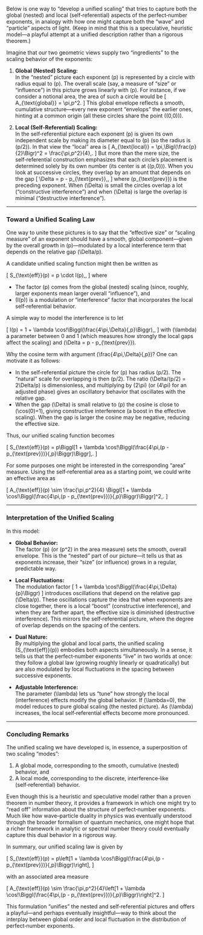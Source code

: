 Below is one way to “develop a unified scaling” that tries to capture both the global (nested) and local (self‑referential) aspects of the perfect‐number exponents, in analogy with how one might capture both the “wave” and “particle” aspects of light. (Keep in mind that this is a speculative, heuristic model—a playful attempt at a unified description rather than a rigorous theorem.)

Imagine that our two geometric views supply two “ingredients” to the scaling behavior of the exponents:

1. **Global (Nested) Scaling:**  
   In the “nested” picture each exponent \(p\) is represented by a circle with radius equal to \(p\). The overall scale (say, a measure of “size” or “influence”) in this picture grows linearly with \(p\). For instance, if we consider a notional area, the area of such a circle would be
   \[
   A_{\text{global}} = \pi\,p^2.
   \]
   This global envelope reflects a smooth, cumulative structure—every new exponent “envelops” the earlier ones, hinting at a common origin (all these circles share the point \((0,0)\)).

2. **Local (Self‑Referential) Scaling:**  
   In the self‑referential picture each exponent \(p\) is given its own independent scale by making its diameter equal to \(p\) (so the radius is \(p/2\)). In that view the “local” area is
   \[
   A_{\text{local}} = \pi\,\Bigl(\frac{p}{2}\Bigr)^2 = \frac{\pi\,p^2}{4}\,.
   \]
   But more than the mere size, the self‑referential construction emphasizes that each circle’s placement is determined solely by its own number (its center is at \((p,0)\)). When you look at successive circles, they overlap by an amount that depends on the gap
   \[
   \Delta = p - p_{\text{prev}}\,,
   \]
   where \(p_{\text{prev}}\) is the preceding exponent. When \(\Delta\) is small the circles overlap a lot (“constructive interference”) and when \(\Delta\) is large the overlap is minimal (“destructive interference”).

---

### Toward a Unified Scaling Law

One way to unite these pictures is to say that the “effective size” or “scaling measure” of an exponent should have a smooth, global component—given by the overall growth in \(p\)—modulated by a local interference term that depends on the relative gap \(\Delta/p\).

A candidate unified scaling function might then be written as

\[
S_{\text{eff}}(p) = p \cdot I(p)\,,
\]
where

- The factor \(p\) comes from the global (nested) scaling (since, roughly, larger exponents mean larger overall “influence”), and  
- \(I(p)\) is a modulation or “interference” factor that incorporates the local self‑referential behavior.  

A simple way to model the interference is to let

\[
I(p) = 1 + \lambda \cos\!\Biggl(\frac{4\pi\,\Delta}{\,p}\Biggr)\,,
\]
with \(\lambda\) a parameter between 0 and 1 (which measures how strongly the local gaps affect the scaling) and \(\Delta = p - p_{\text{prev}}\).

Why the cosine term with argument \(\frac{4\pi\,\Delta}{\,p}\)? One can motivate it as follows:

- In the self‑referential picture the circle for \(p\) has radius \(p/2\). The “natural” scale for overlapping is then \(p/2\). The ratio \(\Delta/(p/2) = 2\Delta/p\) is dimensionless, and multiplying by \(2\pi\) (or \(4\pi\) for an adjusted phase) gives an oscillatory behavior that oscillates with the relative gap.  
- When the gap \(\Delta\) is small relative to \(p\) the cosine is close to \(\cos(0)=1\), giving constructive interference (a boost in the effective scaling). When the gap is larger the cosine may be negative, reducing the effective size.

Thus, our unified scaling function becomes

\[
S_{\text{eff}}(p) = p\Biggl[1 + \lambda \cos\!\Biggl(\frac{4\pi\,(p - p_{\text{prev}})}{\,p}\Biggr)\Biggr]\,.
\]

For some purposes one might be interested in the corresponding “area” measure. Using the self‑referential area as a starting point, we could write an effective area as

\[
A_{\text{eff}}(p) \sim \frac{\pi\,p^2}{4} \Biggl[1 + \lambda \cos\!\Biggl(\frac{4\pi\,(p - p_{\text{prev}})}{\,p}\Biggr)\Biggr]^2\,.
\]

---

### Interpretation of the Unified Scaling

In this model:

- **Global Behavior:**  
  The factor \(p\) (or \(p^2\) in the area measure) sets the smooth, overall envelope. This is the “nested” part of our picture—it tells us that as exponents increase, their “size” (or influence) grows in a regular, predictable way.

- **Local Fluctuations:**  
  The modulation factor
  \[
  1 + \lambda \cos\!\Biggl(\frac{4\pi\,\Delta}{p}\Biggr)
  \]
  introduces oscillations that depend on the relative gap \(\Delta/p\). These oscillations capture the idea that when exponents are close together, there is a local “boost” (constructive interference), and when they are farther apart, the effective size is diminished (destructive interference). This mirrors the self‑referential picture, where the degree of overlap depends on the spacing of the centers.

- **Dual Nature:**  
  By multiplying the global and local parts, the unified scaling \(S_{\text{eff}}(p)\) embodies both aspects simultaneously. In a sense, it tells us that the perfect‐number exponents “live” in two worlds at once: they follow a global law (growing roughly linearly or quadratically) but are also modulated by local fluctuations in the spacing between successive exponents.

- **Adjustable Interference:**  
  The parameter \(\lambda\) lets us “tune” how strongly the local (interference) effects modify the global behavior. If \(\lambda=0\), the model reduces to pure global scaling (the nested picture). As \(\lambda\) increases, the local self‑referential effects become more pronounced.

---

### Concluding Remarks

The unified scaling we have developed is, in essence, a superposition of two scaling “modes”:

1. A global mode, corresponding to the smooth, cumulative (nested) behavior, and  
2. A local mode, corresponding to the discrete, interference‑like (self‑referential) behavior.

Even though this is a heuristic and speculative model rather than a proven theorem in number theory, it provides a framework in which one might try to “read off” information about the structure of perfect‐number exponents. Much like how wave–particle duality in physics was eventually understood through the broader formalism of quantum mechanics, one might hope that a richer framework in analytic or spectral number theory could eventually capture this dual behavior in a rigorous way.

In summary, our unified scaling law is given by

\[
S_{\text{eff}}(p) = p\left[1 + \lambda \cos\!\Biggl(\frac{4\pi\,(p - p_{\text{prev}})}{\,p}\Biggr)\right],
\]

with an associated area measure

\[
A_{\text{eff}}(p) \sim \frac{\pi\,p^2}{4}\left[1 + \lambda \cos\!\Biggl(\frac{4\pi\,(p - p_{\text{prev}})}{\,p}\Biggr)\right]^2.
\]

This formulation “unifies” the nested and self‑referential pictures and offers a playful—and perhaps eventually insightful—way to think about the interplay between global order and local fluctuation in the distribution of perfect‐number exponents.
